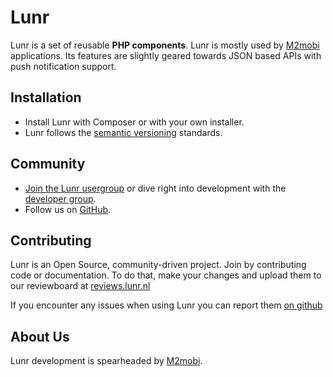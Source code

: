 # Lunr

Lunr is a set of reusable **PHP components**. Lunr is mostly used by [M2mobi][1] applications. Its features
are slightly geared towards JSON based APIs with push notification support.

Installation
------------

* Install Lunr with Composer or with your own installer.
* Lunr follows the [semantic versioning][2] standards.

Community
---------

* [Join the Lunr usergroup][3] or dive right into development with the [developer group][4].
* Follow us on [GitHub][5].

Contributing
------------

Lunr is an Open Source, community-driven project. Join by contributing code or documentation.
To do that, make your changes and upload them to our reviewboard at [reviews.lunr.nl][6]

If you encounter any issues when using Lunr you can report them [on github][7]

About Us
--------

Lunr development is spearheaded by [M2mobi][1].

  [1]: https://m2mobi.com
  [2]: https://semver.org
  [3]: https://groups.google.com/forum/#!forum/lunr-users
  [4]: https://groups.google.com/forum/#!forum/lunr-developers
  [5]: https://github.com/M2Mobi/lunr
  [6]: https://reviews.lunr.nl
  [7]: https://github.com/M2Mobi/lunr/issues
